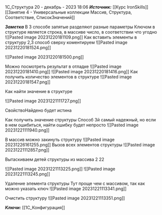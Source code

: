  
1С_Структура
 20 - декабрь - 2023  18:06 
***Источник:***  [[Курс IronSkills]] [[Занятие 4 - Универсальные коллекции Массив, Структура, Соответствие, СписокЗначений]]

***Заметка*** 
В 3 способе запятые разделяют разные параметры
Ключом в структуре является строка, в массиве число, в соответствии что угодно
![[Pasted image 20231220181109.png]]
Как вставить элементы в структуру
2,3 способ сверху коментируем
![[Pasted image 20231220181524.png]]


![[Pasted image 20231220181500.png]]

Можно посмотреть результат в отладке
![[Pasted image 20231220181410.png]]
![[Pasted image 20231220181416.png]]
Как получить количество элементов в структуре 
![[Pasted image 20231220181547.png]]

Как найти значение в структуре

![[Pasted image 20231221111727.png]]

СвойствоНайдено будет истина

Как получить значение структуры 
Способ 3й самый надежный, но если в нем ошибиться, найти ошибку будет непросто
![[Pasted image 20231221111940.png]]

В массив можно закинуть структуру 
![[Pasted image 20231226161255.png]]
Вызов всех элементов структуры ![[Pasted image 20231221112857.png]]

Вытаскиваем детей структуры из массива 2 22

![[Pasted image 20231221113225.png]]
![[Pasted image 20231221113245.png]]


Удаление элемента структуры
Тут проще чем с массивом, так как можно указать ключ
![[Pasted image 20231221113341.png]]

Очистить структуру
![[Pasted image 20231221113351.png]]

***Ключи:*** [[1С_Конфигурация]]